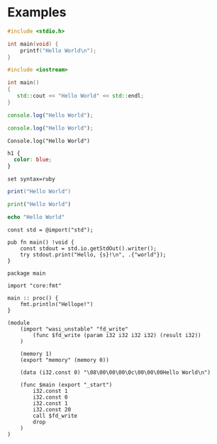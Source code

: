 # Examples

```c
#include <stdio.h>

int main(void) {
	printf("Hello World\n");
}
```

```c++
#include <iostream>

int main()
{
   std::cout << "Hello World" << std::endl;
}
```

```javascript
console.log("Hello World");
```

```typescript
console.log("Hello World");
```

```rescript
Console.log("Hello World")
```

```css
h1 {
  color: blue;
}
```

```vim
set syntax=ruby
```

```lua,fp=init.lua
print("Hello World")
```

```python
print("Hello World")
```

```nim
echo "Hello World"
```

```zig,fp=hello.zig
const std = @import("std");

pub fn main() !void {
    const stdout = std.io.getStdOut().writer();
    try stdout.print("Hello, {s}!\n", .{"world"});
}
```

```odin
package main

import "core:fmt"

main :: proc() {
	fmt.println("Hellope!")
}
```

```wat,fp=hello.wat,icon=%webassembly
(module
    (import "wasi_unstable" "fd_write"
        (func $fd_write (param i32 i32 i32 i32) (result i32))
    )

    (memory 1)
    (export "memory" (memory 0))

    (data (i32.const 0) "\08\00\00\00\0c\00\00\00Hello World\n")

    (func $main (export "_start")
        i32.const 1
        i32.const 0
        i32.const 1
        i32.const 20
        call $fd_write
        drop
    )
)
```